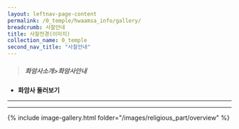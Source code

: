 ```yaml
---
layout: leftnav-page-content
permalink: /0_temple/hwaamsa_info/gallery/
breadcrumb: 사찰안내
title: 사찰전경(이미지)
collection_name: 0_temple
second_nav_title: "사찰안내"
---
```


> ##### **화암사소개>화암사안내**

* **화암사 둘러보기**
---
---
{% include image-gallery.html folder="/images/religious_part/overview" %}

